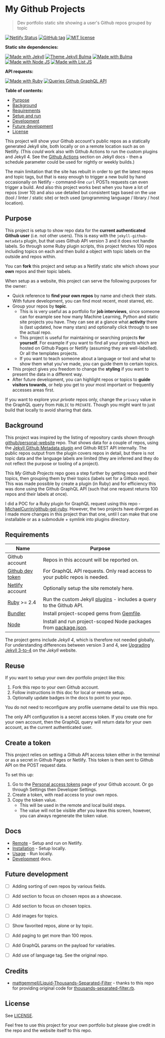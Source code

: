 # My Github Projects
> Dev portfolio static site showing a user's Github repos grouped by topic

[![Netlify Status](https://api.netlify.com/api/v1/badges/43e6a441-a21b-4672-84be-e182a337e4cc/deploy-status)](https://app.netlify.com/sites/michael-currin/deploys)
[![GitHub tag](https://img.shields.io/github/tag/MichaelCurrin/my-github-projects.svg)](https://GitHub.com/MichaelCurrin/my-github-projects/tags/)
[![MIT license](https://img.shields.io/badge/License-MIT-blue.svg)](#license)


**Static site dependencies:**

[![Made with Jekyll](https://img.shields.io/badge/Made%20with-Jekyll-blue.svg)](https://jekyllrb.com)
[![Theme Jekyll Bulma](https://img.shields.io/badge/Theme-jekyll%2D-bulma-blue.svg)](https://github.com/jekyll-octopod/jekyll-bulma)
[![Made with Bulma](https://img.shields.io/badge/Made%20with-Bulma-blue.svg)](https://bulma.io/)
[![Made with Node JS](https://img.shields.io/badge/Made%20with-Node-blue.svg)](https://nodejs.org/)
[![Made with List JS](https://img.shields.io/badge/Made%20with-List.js-blue.svg)](https://listjs.com/)


**API requests:**

[![Made with Ruby](https://img.shields.io/badge/Made%20with-Ruby-blue.svg)](https://www.ruby-lang.org)
[![Queries Github GraphQL API](https://img.shields.io/badge/Queries-Github%20GraphQL%20API-blue.svg)](https://developer.github.com/v4/)

**Table of contents:**

- [Purpose](#purpose)
- [Background](#background)
- [Requirements](#requirements)
- [Setup and run](#setup-and-run)
- [Development](#development)
- [Future development](#future-development)
- [License](#license)

This project will show your Github account's public repos as a statically generated Jekyll site, both locally or on a remote location such as on Netlify. (This _could_ work also with Github Actions to run the custom plugins and Jekyll 4. See the [Github Actions](https://jekyllrb.com/docs/continuous-integration/github-actions/) section on Jekyll docs - then a schedule parameter could be used for nightly or weekly builds.)

The main limitation that the site has rebuilt in order to get the latest repos and topic tags, but that is easy enough to trigger a new build by hand occasionally on Netlify - command-line `curl` POSTs requests can even trigger a build. And also this project works best when you have a lot of repos (over 10) and also use detailed but consistent tags based on the use (tool / linter / static site) or tech used (programming language / library / host location).


## Purpose

This project is setup to show repo data for the **current authenticated Github user** (i.e. not other users). This is easy with the `jekyll-github-metadata` plugin, but that uses Github API version 3 and it does not handle labels. So through some Ruby plugin scripts, this project fetches 100 repos including topics on each and then build a object with topic labels on the outside and repos within.

You can **fork** this project and setup as a Netlify static site which shows your **own** repos and their topic labels.

When setup as a website, this project can serve the following purposes for the owner:

- Quick reference to **find your own repos** by name and check their stats. With future development, you can find most recent, most starred, etc.
- Group your repos by **topic**.
    - This is is very useful as a portfolio for **job interviews**, since someone can for example see how many Machine Learning, Python and static site projects you have. They can see at a glance what **activity** there is (last updated, how many stars) and optionally click through to see the actual repo.
    - This project is useful for maintaining or searching projects **for yourself**. For example if you want to find all your projects which are hosted on Github Pages or Netlify (assuming they are well-labelled). Or all the templates projects.
    - If you want to teach someone about a language or tool and what to show them what you've made, you can guide them to certain topics.
- This project gives you freedom to change the **styling** if you want to present the data in a different way.
- After future development, you can highlight repos or topics to **guide visitors towards**, or help you get to your most important or frequently accesses areas first.

If you want to explore your _private_ repos only, change the `privacy` value in the GraphQL query from `PUBLIC` to `PRIVATE`. Though you might want to just build that locally to avoid sharing that data.


## Background

This project was inspired by the listing of repository cards shown through [github/personal-website](https://github.com/github/personal-website) repo. That shows data for a couple of repos, using the [Jekyll Github Metadata plugin](https://github.com/jekyll/github-metadata) and Github REST API internally. The public repos output from the plugin covers repos in detail, but there is not topic data and the language labels are limited (they are inferred and they do not reflect the purpose or tooling of a project).

This _My Github Projects_ repo goes a step further by getting repos and their topics, then grouping them by their topics (labels set for a Github repo). This was made possible by create a plugin (in Ruby) and for efficiency this was done using the Github GraphQL API (such that one request returns 100 repos and their labels at once).

I did a POC for a Ruby plugin for GraphQL request using this repo - [MichaelCurrin/github-gql-ruby](https://github.com/MichaelCurrin/github-gql-ruby). However, the two projects have diverged as I made more changes in this project than that one, until I can make that one installable or as a submodule + symlink into plugins directory.


## Requirements

| Name                                                   | Purpose                                                                          |
| ------------------------------------------------------ | -------------------------------------------------------------------------------- |
| Github account                                         | Repos in this account will be reported on.                                       |
| [Github dev token](https://github.com/settings/tokens) | For GraphQL API requests. Only read access to your public repos is needed.       |
| [Netlify](https://netlify.com) account                 | Optionally setup the site remotely here.                                         |
| [Ruby](https://www.ruby-lang.org/en/) >= 2.4           | Run the custom Jekyll [plugins](/_plugins) - includes a query to the Github API. |
| [Bundler](https://bundler.io/)                         | Install project-scoped gems from [Gemfile](/Gemfile).                            |
| [Node](https://nodejs.org/)                            | Install and run project-scoped Node packages from [package.json](/package.json). |

The project gems include _Jekyll 4_, which is therefore not needed globally. For understanding differences between version 3 and 4, see [Upgrading Jekyll 3-to-4](https://jekyllrb.com/docs/upgrading/3-to-4/) on the _Jekyll_ website.


## Reuse

If you want to setup your own dev portfolio project like this:

1. Fork this repo to your own Github account.
3. Follow instructions in this doc for local or remote setup.
2. Optionally update badges in the docs to point to your repo.

You do not need to reconfigure any profile username detail to use this repo.

The only API configuration is a secret access token. If you create one for your own account, then the GraphQL query will return data for your own account, as the current authenticated user.


## Create a token

This project relies on setting a Github API access token either in the terminal or as a secret in Github Pages or Netlify. This token is then sent to Github API on the POST request data.

To set this up:

1. Go to the [Personal access tokens](https://github.com/settings/tokens) page of your Github account. Or go through Settings then Developer Settings.
2. Create a token, with read access to your own repos.
3. Copy the token value.
    - This will be used in the remote and local build steps.
    - The value will not be visible after you leave this screen, however, you can always regenerate the token value.


## Docs

- [Remote](/docs/remote.md) - Setup and run on Netlify.
- [Installation](/docs/installation.md) - Setup locally.
- [Usage](/docs/usage.md) - Run locally.
- [Development](/docs/development.md) docs.

## Future development

- [ ] Adding sorting of own repos by various fields.
- [ ] Add section to focus on chosen repos as a showcase.
- [ ] Add section to focus on chosen topics.
- [ ] Add images for topics.
- [ ] Show favorited repos, alone or by topic.
- [ ] Add paging to get more than 100 repos.
- [ ] Add GraphQL params on the payload for variables.
- [ ] Add use of language tag. See the original repo.


## Credits

- [mattgemmell/Liquid-Thousands-Separated-Filter](https://github.com/mattgemmell/Liquid-Thousands-Separated-Filter) - thanks to this repo for providing original code for [thousands-separated-filter.rb](/_plugins/thousands-separated-filter.rb).

## License

See [LICENSE](/LICENSE).

Feel free to use this project for your own portfolio but please give credit in the repo and the website itself to this repo.
